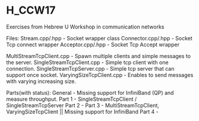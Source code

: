 # H_CCW17
Exercises from Hebrew U Workshop in communication networks

Files:
Stream.cpp/.hpp - Socket wrapper class
Connector.cpp/.hpp - Socket Tcp connect wrapper
Acceptor.cpp/.hpp - Socket Tcp Accept wrapper

MultiStreamTcpClient.cpp 	- Spawn multiple clients and simple messages to the server.
SingleStreamTcpClient.cpp - Simple tcp client with one connection.
SingleStreamTcpServer.cpp - Simple tcp server that can support once socket.
VaryingSizeTcpClient.cpp - Enables to send messages with varying increasing size.

Parts(with status):
General - Missing support for InfiniBand (QP) and measure throughput.
Part 1 - SingleStreamTcpClient / SingleStreamTcpServer
Part 2 - 
Part 3 - MultiStreamTcpClient, VaryingSizeTcpClient || Missing support for InfiniBand
Part 4 - 
